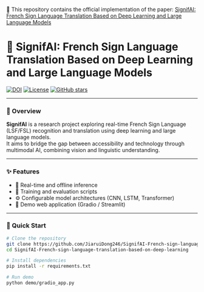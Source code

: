 📘 This repository contains the official implementation of the paper:
[SignifAI: French Sign Language Translation Based on Deep Learning and Large Language Models](https://doi.org/10.54254/2755-2721/95/20241748)

# 🧠 SignifAI: French Sign Language Translation Based on Deep Learning and Large Language Models

[![DOI](https://img.shields.io/badge/DOI-10.54254%2F2755--2721%2F95%2F20241748-blue)](https://doi.org/10.54254/2755-2721/95/20241748)
[![License](https://img.shields.io/badge/License-MIT-green.svg)](LICENSE)
[![GitHub stars](https://img.shields.io/github/stars/JiaruiDong246/SignifAI-French-sign-language-translation-based-on-deep-learning?style=social)](https://github.com/JiaruiDong246/SignifAI-French-sign-language-translation-based-on-deep-learning/stargazers)

---

### 🧩 Overview
**SignifAI** is a research project exploring real-time French Sign Language (LSF/FSL) recognition and translation using deep learning and large language models.  
It aims to bridge the gap between accessibility and technology through multimodal AI, combining vision and linguistic understanding.

---

### ✨ Features
- 🎥 Real-time and offline inference  
- 🧠 Training and evaluation scripts  
- ⚙️ Configurable model architectures (CNN, LSTM, Transformer)  
- 💬 Demo web application (Gradio / Streamlit)  

---

### 🚀 Quick Start
```bash
# Clone the repository
git clone https://github.com/JiaruiDong246/SignifAI-French-sign-language-translation-based-on-deep-learning
cd SignifAI-French-sign-language-translation-based-on-deep-learning

# Install dependencies
pip install -r requirements.txt

# Run demo
python demo/gradio_app.py

